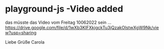 # playground-js -Video added

das müsste das Video vom Freitag 10062022 sein ... 
https://drive.google.com/file/d/1wXb3KIFXkjgckTu3jQzakOlstwXgW9Nk/view?usp=sharing

Liebe Grüße Carola

